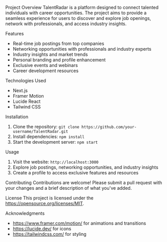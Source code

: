 Project Overview
TalentRadar is a platform designed to connect talented individuals with career opportunities. The project aims to provide a seamless experience for users to discover and explore job openings, network with professionals, and access industry insights.

Features
- Real-time job postings from top companies
- Networking opportunities with professionals and industry experts
- Industry insights and market trends
- Personal branding and profile enhancement
- Exclusive events and webinars
- Career development resources

Technologies Used
- Next.js
- Framer Motion
- Lucide React
- Tailwind CSS

Installation
1. Clone the repository: `git clone https://github.com/your-username/TalentRadar.git`
2. Install dependencies: `npm install`
3. Start the development server: `npm start`

Usage
1. Visit the website: `http://localhost:3000`
2. Explore job postings, networking opportunities, and industry insights
3. Create a profile to access exclusive features and resources

Contributing
Contributions are welcome! Please submit a pull request with your changes and a brief description of what you've added.

License
This project is licensed under the https://opensource.org/licenses/MIT.

Acknowledgments
- https://www.framer.com/motion/ for animations and transitions
- https://lucide.dev/ for icons
- https://tailwindcss.com/ for styling

